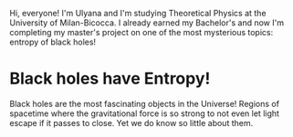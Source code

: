Hi, everyone! I'm Ulyana and I'm studying Theoretical Physics at the University of Milan-Bicocca. I already earned my Bachelor's and now I'm completing my master's project on one of the most mysterious topics: entropy of black holes!

# Black holes have Entropy!

Black holes are the most fascinating objects in the Universe! Regions of spacetime where the gravitational force is so strong to not even let light escape if it passes to close. Yet we do know so little about them. 
